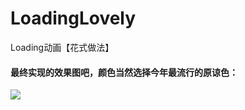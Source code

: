 # LoadingLovely
Loading动画【花式做法】

#### 最终实现的效果图吧，颜色当然选择今年最流行的原谅色：  
![](http://ailoli.me/img/20170819-blog-3.gif)
